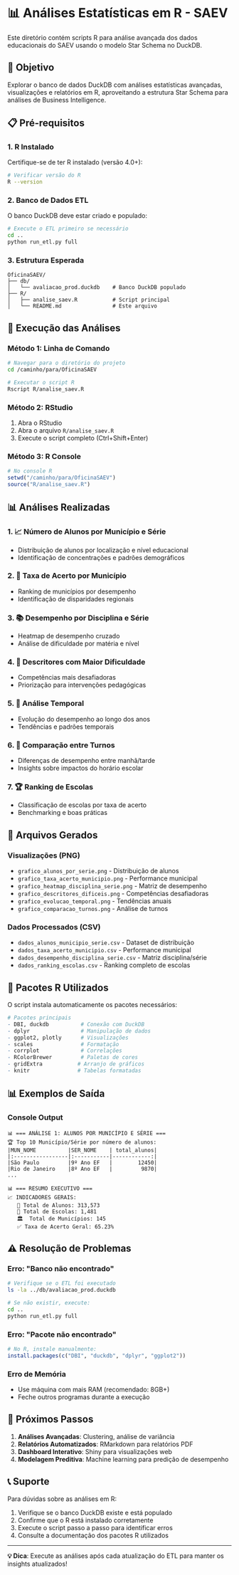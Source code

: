 # 📊 Análises Estatísticas em R - SAEV

Este diretório contém scripts R para análise avançada dos dados educacionais do SAEV usando o modelo Star Schema no DuckDB.

## 🎯 Objetivo

Explorar o banco de dados DuckDB com análises estatísticas avançadas, visualizações e relatórios em R, aproveitando a estrutura Star Schema para análises de Business Intelligence.

## 📋 Pré-requisitos

### 1. R Instalado
Certifique-se de ter R instalado (versão 4.0+):
```bash
# Verificar versão do R
R --version
```

### 2. Banco de Dados ETL
O banco DuckDB deve estar criado e populado:
```bash
# Execute o ETL primeiro se necessário
cd ..
python run_etl.py full
```

### 3. Estrutura Esperada
```
OficinaSAEV/
├── db/
│   └── avaliacao_prod.duckdb    # Banco DuckDB populado
├── R/
│   ├── analise_saev.R           # Script principal
│   └── README.md                # Este arquivo
```

## 🚀 Execução das Análises

### Método 1: Linha de Comando
```bash
# Navegar para o diretório do projeto
cd /caminho/para/OficinaSAEV

# Executar o script R
Rscript R/analise_saev.R
```

### Método 2: RStudio
1. Abra o RStudio
2. Abra o arquivo `R/analise_saev.R`
3. Execute o script completo (Ctrl+Shift+Enter)

### Método 3: R Console
```r
# No console R
setwd("/caminho/para/OficinaSAEV")
source("R/analise_saev.R")
```

## 📊 Análises Realizadas

### 1. **📈 Número de Alunos por Município e Série**
- Distribuição de alunos por localização e nível educacional
- Identificação de concentrações e padrões demográficos

### 2. **🎯 Taxa de Acerto por Município**
- Ranking de municípios por desempenho
- Identificação de disparidades regionais

### 3. **📚 Desempenho por Disciplina e Série**
- Heatmap de desempenho cruzado
- Análise de dificuldade por matéria e nível

### 4. **🔴 Descritores com Maior Dificuldade**
- Competências mais desafiadoras
- Priorização para intervenções pedagógicas

### 5. **📅 Análise Temporal**
- Evolução do desempenho ao longo dos anos
- Tendências e padrões temporais

### 6. **🌅 Comparação entre Turnos**
- Diferenças de desempenho entre manhã/tarde
- Insights sobre impactos do horário escolar

### 7. **🏆 Ranking de Escolas**
- Classificação de escolas por taxa de acerto
- Benchmarking e boas práticas

## 📁 Arquivos Gerados

### Visualizações (PNG)
- `grafico_alunos_por_serie.png` - Distribuição de alunos
- `grafico_taxa_acerto_municipio.png` - Performance municipal
- `grafico_heatmap_disciplina_serie.png` - Matriz de desempenho
- `grafico_descritores_dificeis.png` - Competências desafiadoras
- `grafico_evolucao_temporal.png` - Tendências anuais
- `grafico_comparacao_turnos.png` - Análise de turnos

### Dados Processados (CSV)
- `dados_alunos_municipio_serie.csv` - Dataset de distribuição
- `dados_taxa_acerto_municipio.csv` - Performance municipal
- `dados_desempenho_disciplina_serie.csv` - Matriz disciplina/série
- `dados_ranking_escolas.csv` - Ranking completo de escolas

## 🔧 Pacotes R Utilizados

O script instala automaticamente os pacotes necessários:

```r
# Pacotes principais
- DBI, duckdb          # Conexão com DuckDB
- dplyr                # Manipulação de dados
- ggplot2, plotly      # Visualizações
- scales               # Formatação
- corrplot             # Correlações
- RColorBrewer         # Paletas de cores
- gridExtra           # Arranjo de gráficos
- knitr               # Tabelas formatadas
```

## 📊 Exemplos de Saída

### Console Output
```
📊 === ANÁLISE 1: ALUNOS POR MUNICÍPIO E SÉRIE ===
🏆 Top 10 Município/Série por número de alunos:
|MUN_NOME          |SER_NOME    | total_alunos|
|:-----------------|:-----------|------------:|
|São Paulo         |9º Ano EF   |        12450|
|Rio de Janeiro    |8º Ano EF   |         9870|
...

📊 === RESUMO EXECUTIVO ===
📈 INDICADORES GERAIS:
   👥 Total de Alunos: 313,573
   🏫 Total de Escolas: 1,481
   🏛️  Total de Municípios: 145
   ✅ Taxa de Acerto Geral: 65.23%
```

## ⚠️ Resolução de Problemas

### Erro: "Banco não encontrado"
```bash
# Verifique se o ETL foi executado
ls -la ../db/avaliacao_prod.duckdb

# Se não existir, execute:
cd ..
python run_etl.py full
```

### Erro: "Pacote não encontrado"
```r
# No R, instale manualmente:
install.packages(c("DBI", "duckdb", "dplyr", "ggplot2"))
```

### Erro de Memória
- Use máquina com mais RAM (recomendado: 8GB+)
- Feche outros programas durante a execução

## 🎯 Próximos Passos

1. **Análises Avançadas**: Clustering, análise de variância
2. **Relatórios Automatizados**: RMarkdown para relatórios PDF
3. **Dashboard Interativo**: Shiny para visualizações web
4. **Modelagem Preditiva**: Machine learning para predição de desempenho

## 📞 Suporte

Para dúvidas sobre as análises em R:
1. Verifique se o banco DuckDB existe e está populado
2. Confirme que o R está instalado corretamente
3. Execute o script passo a passo para identificar erros
4. Consulte a documentação dos pacotes R utilizados

---

**💡 Dica**: Execute as análises após cada atualização do ETL para manter os insights atualizados!
